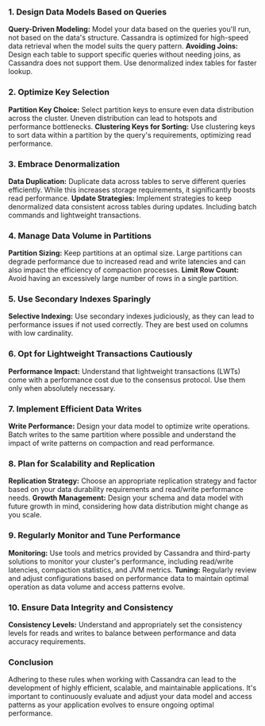 ### 1. Design Data Models Based on Queries
**Query-Driven Modeling:** Model your data based on the queries you'll run, not based on the data's structure. Cassandra is optimized for high-speed data retrieval when the model suits the query pattern.
**Avoiding Joins:** Design each table to support specific queries without needing joins, as Cassandra does not support them. Use denormalized index tables for faster lookup. 
### 2. Optimize Key Selection
**Partition Key Choice:** Select partition keys to ensure even data distribution across the cluster. Uneven distribution can lead to hotspots and performance bottlenecks.
**Clustering Keys for Sorting:** Use clustering keys to sort data within a partition by the query's requirements, optimizing read performance.
### 3. Embrace Denormalization
**Data Duplication:** Duplicate data across tables to serve different queries efficiently. While this increases storage requirements, it significantly boosts read performance.
**Update Strategies:** Implement strategies to keep denormalized data consistent across tables during updates. Including batch commands and lightweight transactions.
### 4. Manage Data Volume in Partitions
**Partition Sizing:** Keep partitions at an optimal size. Large partitions can degrade performance due to increased read and write latencies and can also impact the efficiency of compaction processes.
**Limit Row Count:** Avoid having an excessively large number of rows in a single partition.
### 5. Use Secondary Indexes Sparingly
**Selective Indexing:** Use secondary indexes judiciously, as they can lead to performance issues if not used correctly. They are best used on columns with low cardinality.
### 6. Opt for Lightweight Transactions Cautiously
**Performance Impact:** Understand that lightweight transactions (LWTs) come with a performance cost due to the consensus protocol. Use them only when absolutely necessary.
### 7. Implement Efficient Data Writes
**Write Performance:** Design your data model to optimize write operations. Batch writes to the same partition where possible and understand the impact of write patterns on compaction and read performance.
### 8. Plan for Scalability and Replication
**Replication Strategy:** Choose an appropriate replication strategy and factor based on your data durability requirements and read/write performance needs.
**Growth Management:** Design your schema and data model with future growth in mind, considering how data distribution might change as you scale.
### 9. Regularly Monitor and Tune Performance
**Monitoring:** Use tools and metrics provided by Cassandra and third-party solutions to monitor your cluster's performance, including read/write latencies, compaction statistics, and JVM metrics.
**Tuning:** Regularly review and adjust configurations based on performance data to maintain optimal operation as data volume and access patterns evolve.
### 10. Ensure Data Integrity and Consistency
**Consistency Levels:** Understand and appropriately set the consistency levels for reads and writes to balance between performance and data accuracy requirements.
### Conclusion
Adhering to these rules when working with Cassandra can lead to the development of highly efficient, scalable, and maintainable applications. It's important to continuously evaluate and adjust your data model and access patterns as your application evolves to ensure ongoing optimal performance.